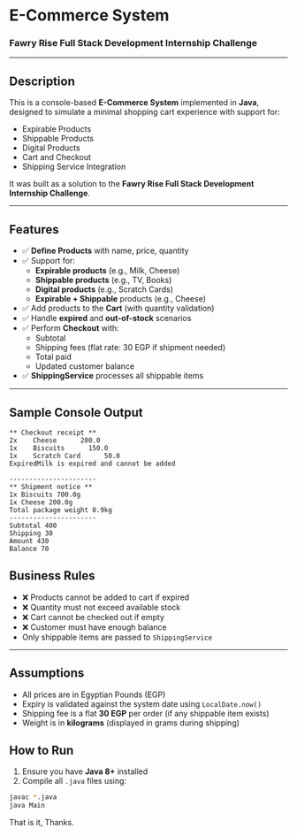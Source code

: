 #  E-Commerce System  
### Fawry Rise Full Stack Development Internship Challenge  

---

##  Description

This is a console-based **E-Commerce System** implemented in **Java**, designed to simulate a minimal shopping cart experience with support for:

- Expirable Products  
- Shippable Products  
- Digital Products  
- Cart and Checkout  
- Shipping Service Integration  

It was built as a solution to the **Fawry Rise Full Stack Development Internship Challenge**.

---

##  Features

- ✅ **Define Products** with name, price, quantity
- ✅ Support for:
  - **Expirable products** (e.g., Milk, Cheese)
  - **Shippable products** (e.g., TV, Books)
  - **Digital products** (e.g., Scratch Cards)
  - **Expirable + Shippable** products (e.g., Cheese)
- ✅ Add products to the **Cart** (with quantity validation)
- ✅ Handle **expired** and **out-of-stock** scenarios
- ✅ Perform **Checkout** with:
  - Subtotal
  - Shipping fees (flat rate: 30 EGP if shipment needed)
  - Total paid
  - Updated customer balance
- ✅ **ShippingService** processes all shippable items

---
##  Sample Console Output

```
** Checkout receipt **
2x    Cheese      200.0
1x    Biscuits      150.0
1x    Scratch Card      50.0
ExpiredMilk is expired and cannot be added

----------------------
** Shipment notice **
1x Biscuits 700.0g
1x Cheese 200.0g
Total package weight 0.9kg
----------------------
Subtotal 400
Shipping 30
Amount 430
Balance 70
```
##  Business Rules

- ❌ Products cannot be added to cart if expired
- ❌ Quantity must not exceed available stock
- ❌ Cart cannot be checked out if empty
- ❌ Customer must have enough balance
-  Only shippable items are passed to `ShippingService`

---

##  Assumptions

- All prices are in Egyptian Pounds (EGP)
- Expiry is validated against the system date using `LocalDate.now()`
- Shipping fee is a flat **30 EGP** per order (if any shippable item exists)
- Weight is in **kilograms** (displayed in grams during shipping)

##  How to Run

1. Ensure you have **Java 8+** installed
2. Compile all `.java` files using:

```bash
javac *.java
java Main
```

That is it, Thanks.




